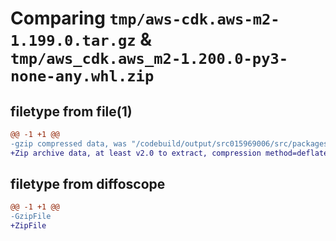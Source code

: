 # Comparing `tmp/aws-cdk.aws-m2-1.199.0.tar.gz` & `tmp/aws_cdk.aws_m2-1.200.0-py3-none-any.whl.zip`

## filetype from file(1)

```diff
@@ -1 +1 @@
-gzip compressed data, was "/codebuild/output/src015969006/src/packages/@aws-cdk/aws-m2/dist/python/aws-cdk.aws-m2-1.199.0.tar", last modified: Thu Apr 20 17:20:29 2023, max compression
+Zip archive data, at least v2.0 to extract, compression method=deflate
```

## filetype from diffoscope

```diff
@@ -1 +1 @@
-GzipFile
+ZipFile
```

